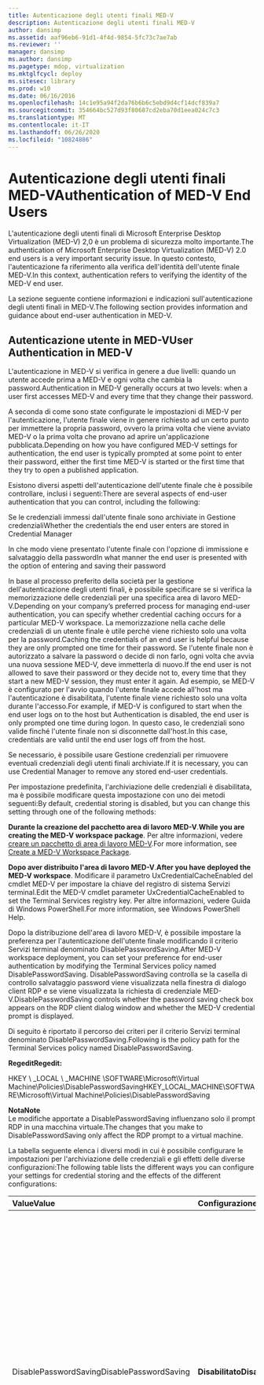 ```yaml
---
title: Autenticazione degli utenti finali MED-V
description: Autenticazione degli utenti finali MED-V
author: dansimp
ms.assetid: aaf96eb6-91d1-4f4d-9854-5fc73c7ae7ab
ms.reviewer: ''
manager: dansimp
ms.author: dansimp
ms.pagetype: mdop, virtualization
ms.mktglfcycl: deploy
ms.sitesec: library
ms.prod: w10
ms.date: 06/16/2016
ms.openlocfilehash: 14c1e95a94f2da76b6b6c5ebd9d4cf14dcf839a7
ms.sourcegitcommit: 354664bc527d93f80687cd2eba70d1eea024c7c3
ms.translationtype: MT
ms.contentlocale: it-IT
ms.lasthandoff: 06/26/2020
ms.locfileid: "10824886"
---
```

# <span data-ttu-id="7ac5f-103">Autenticazione degli utenti finali MED-V</span><span class="sxs-lookup"><span data-stu-id="7ac5f-103">Authentication of MED-V End Users</span></span>


<span data-ttu-id="7ac5f-104">L'autenticazione degli utenti finali di Microsoft Enterprise Desktop Virtualization (MED-V) 2,0 è un problema di sicurezza molto importante.</span><span class="sxs-lookup"><span data-stu-id="7ac5f-104">The authentication of Microsoft Enterprise Desktop Virtualization (MED-V) 2.0 end users is a very important security issue.</span></span> <span data-ttu-id="7ac5f-105">In questo contesto, l'autenticazione fa riferimento alla verifica dell'identità dell'utente finale MED-V.</span><span class="sxs-lookup"><span data-stu-id="7ac5f-105">In this context, authentication refers to verifying the identity of the MED-V end user.</span></span>

<span data-ttu-id="7ac5f-106">La sezione seguente contiene informazioni e indicazioni sull'autenticazione degli utenti finali in MED-V.</span><span class="sxs-lookup"><span data-stu-id="7ac5f-106">The following section provides information and guidance about end-user authentication in MED-V.</span></span>

## <span data-ttu-id="7ac5f-107">Autenticazione utente in MED-V</span><span class="sxs-lookup"><span data-stu-id="7ac5f-107">User Authentication in MED-V</span></span>


<span data-ttu-id="7ac5f-108">L'autenticazione in MED-V si verifica in genere a due livelli: quando un utente accede prima a MED-V e ogni volta che cambia la password.</span><span class="sxs-lookup"><span data-stu-id="7ac5f-108">Authentication in MED-V generally occurs at two levels: when a user first accesses MED-V and every time that they change their password.</span></span>

<span data-ttu-id="7ac5f-109">A seconda di come sono state configurate le impostazioni di MED-V per l'autenticazione, l'utente finale viene in genere richiesto ad un certo punto per immettere la propria password, ovvero la prima volta che viene avviato MED-V o la prima volta che provano ad aprire un'applicazione pubblicata.</span><span class="sxs-lookup"><span data-stu-id="7ac5f-109">Depending on how you have configured MED-V settings for authentication, the end user is typically prompted at some point to enter their password, either the first time MED-V is started or the first time that they try to open a published application.</span></span>

<span data-ttu-id="7ac5f-110">Esistono diversi aspetti dell'autenticazione dell'utente finale che è possibile controllare, inclusi i seguenti:</span><span class="sxs-lookup"><span data-stu-id="7ac5f-110">There are several aspects of end-user authentication that you can control, including the following:</span></span>

<span data-ttu-id="7ac5f-111">Se le credenziali immessi dall'utente finale sono archiviate in Gestione credenziali</span><span class="sxs-lookup"><span data-stu-id="7ac5f-111">Whether the credentials the end user enters are stored in Credential Manager</span></span>

<span data-ttu-id="7ac5f-112">In che modo viene presentato l'utente finale con l'opzione di immissione e salvataggio della password</span><span class="sxs-lookup"><span data-stu-id="7ac5f-112">In what manner the end user is presented with the option of entering and saving their password</span></span>

<span data-ttu-id="7ac5f-113">In base al processo preferito della società per la gestione dell'autenticazione degli utenti finali, è possibile specificare se si verifica la memorizzazione delle credenziali per una specifica area di lavoro MED-V.</span><span class="sxs-lookup"><span data-stu-id="7ac5f-113">Depending on your company’s preferred process for managing end-user authentication, you can specify whether credential caching occurs for a particular MED-V workspace.</span></span> <span data-ttu-id="7ac5f-114">La memorizzazione nella cache delle credenziali di un utente finale è utile perché viene richiesto solo una volta per la password.</span><span class="sxs-lookup"><span data-stu-id="7ac5f-114">Caching the credentials of an end user is helpful because they are only prompted one time for their password.</span></span> <span data-ttu-id="7ac5f-115">Se l'utente finale non è autorizzato a salvare la password o decide di non farlo, ogni volta che avvia una nuova sessione MED-V, deve immetterla di nuovo.</span><span class="sxs-lookup"><span data-stu-id="7ac5f-115">If the end user is not allowed to save their password or they decide not to, every time that they start a new MED-V session, they must enter it again.</span></span> <span data-ttu-id="7ac5f-116">Ad esempio, se MED-V è configurato per l'avvio quando l'utente finale accede all'host ma l'autenticazione è disabilitata, l'utente finale viene richiesto solo una volta durante l'accesso.</span><span class="sxs-lookup"><span data-stu-id="7ac5f-116">For example, if MED-V is configured to start when the end user logs on to the host but Authentication is disabled, the end user is only prompted one time during logon.</span></span> <span data-ttu-id="7ac5f-117">In questo caso, le credenziali sono valide finché l'utente finale non si disconnette dall'host.</span><span class="sxs-lookup"><span data-stu-id="7ac5f-117">In this case, credentials are valid until the end user logs off from the host.</span></span>

<span data-ttu-id="7ac5f-118">Se necessario, è possibile usare Gestione credenziali per rimuovere eventuali credenziali degli utenti finali archiviate.</span><span class="sxs-lookup"><span data-stu-id="7ac5f-118">If it is necessary, you can use Credential Manager to remove any stored end-user credentials.</span></span>

<span data-ttu-id="7ac5f-119">Per impostazione predefinita, l'archiviazione delle credenziali è disabilitata, ma è possibile modificare questa impostazione con uno dei metodi seguenti:</span><span class="sxs-lookup"><span data-stu-id="7ac5f-119">By default, credential storing is disabled, but you can change this setting through one of the following methods:</span></span>

<span data-ttu-id="7ac5f-120">**Durante la creazione del pacchetto area di lavoro MED-V**.</span><span class="sxs-lookup"><span data-stu-id="7ac5f-120">**While you are creating the MED-V workspace package**.</span></span> <span data-ttu-id="7ac5f-121">Per altre informazioni, vedere [creare un pacchetto di area di lavoro MED-V](create-a-med-v-workspace-package.md).</span><span class="sxs-lookup"><span data-stu-id="7ac5f-121">For more information, see [Create a MED-V Workspace Package](create-a-med-v-workspace-package.md).</span></span>

<span data-ttu-id="7ac5f-122">**Dopo aver distribuito l'area di lavoro MED-V**.</span><span class="sxs-lookup"><span data-stu-id="7ac5f-122">**After you have deployed the MED-V workspace**.</span></span> <span data-ttu-id="7ac5f-123">Modificare il parametro UxCredentialCacheEnabled del cmdlet MED-V per impostare la chiave del registro di sistema Servizi terminal.</span><span class="sxs-lookup"><span data-stu-id="7ac5f-123">Edit the MED-V cmdlet parameter UxCredentialCacheEnabled to set the Terminal Services registry key.</span></span> <span data-ttu-id="7ac5f-124">Per altre informazioni, vedere Guida di Windows PowerShell.</span><span class="sxs-lookup"><span data-stu-id="7ac5f-124">For more information, see Windows PowerShell Help.</span></span>

<span data-ttu-id="7ac5f-125">Dopo la distribuzione dell'area di lavoro MED-V, è possibile impostare la preferenza per l'autenticazione dell'utente finale modificando il criterio Servizi terminal denominato DisablePasswordSaving.</span><span class="sxs-lookup"><span data-stu-id="7ac5f-125">After MED-V workspace deployment, you can set your preference for end-user authentication by modifying the Terminal Services policy named DisablePasswordSaving.</span></span> <span data-ttu-id="7ac5f-126">DisablePasswordSaving controlla se la casella di controllo salvataggio password viene visualizzata nella finestra di dialogo client RDP e se viene visualizzata la richiesta di credenziale MED-V.</span><span class="sxs-lookup"><span data-stu-id="7ac5f-126">DisablePasswordSaving controls whether the password saving check box appears on the RDP client dialog window and whether the MED-V credential prompt is displayed.</span></span>

<span data-ttu-id="7ac5f-127">Di seguito è riportato il percorso dei criteri per il criterio Servizi terminal denominato DisablePasswordSaving.</span><span class="sxs-lookup"><span data-stu-id="7ac5f-127">Following is the policy path for the Terminal Services policy named DisablePasswordSaving.</span></span>

**<span data-ttu-id="7ac5f-128">Regedit</span><span class="sxs-lookup"><span data-stu-id="7ac5f-128">Regedit:</span></span>**

<span data-ttu-id="7ac5f-129">HKEY \ _LOCAL \ _MACHINE \\SOFTWARE\\Microsoft\\Virtual Machine\\Policies\\DisablePasswordSaving</span><span class="sxs-lookup"><span data-stu-id="7ac5f-129">HKEY\_LOCAL\_MACHINE\\SOFTWARE\\Microsoft\\Virtual Machine\\Policies\\DisablePasswordSaving</span></span>

**<span data-ttu-id="7ac5f-130">Nota</span><span class="sxs-lookup"><span data-stu-id="7ac5f-130">Note</span></span>**  
<span data-ttu-id="7ac5f-131">Le modifiche apportate a DisablePasswordSaving influenzano solo il prompt RDP in una macchina virtuale.</span><span class="sxs-lookup"><span data-stu-id="7ac5f-131">The changes that you make to DisablePasswordSaving only affect the RDP prompt to a virtual machine.</span></span>



<span data-ttu-id="7ac5f-132">La tabella seguente elenca i diversi modi in cui è possibile configurare le impostazioni per l'archiviazione delle credenziali e gli effetti delle diverse configurazioni:</span><span class="sxs-lookup"><span data-stu-id="7ac5f-132">The following table lists the different ways you can configure your settings for credential storing and the effects of the different configurations:</span></span>

<table>
<colgroup>
<col width="33%" />
<col width="33%" />
<col width="33%" />
</colgroup>
<thead>
<tr class="header">
<th align="left"><span data-ttu-id="7ac5f-133">Value</span><span class="sxs-lookup"><span data-stu-id="7ac5f-133">Value</span></span></th>
<th align="left"><span data-ttu-id="7ac5f-134">Configurazione</span><span class="sxs-lookup"><span data-stu-id="7ac5f-134">Configuration</span></span></th>
<th align="left"><span data-ttu-id="7ac5f-135">Risultato</span><span class="sxs-lookup"><span data-stu-id="7ac5f-135">Result</span></span></th>
</tr>
</thead>
<tbody>
<tr class="odd">
<td align="left"><p><span data-ttu-id="7ac5f-136">DisablePasswordSaving</span><span class="sxs-lookup"><span data-stu-id="7ac5f-136">DisablePasswordSaving</span></span></p></td>
<td align="left"><p><strong><span data-ttu-id="7ac5f-137">Disabilitato</span><span class="sxs-lookup"><span data-stu-id="7ac5f-137">Disabled</span></span></strong></p></td>
<td align="left"><p><span data-ttu-id="7ac5f-138">Viene presentato il prompt di MED-V e una casella di controllo accetta è disponibile e deselezionata.</span><span class="sxs-lookup"><span data-stu-id="7ac5f-138">The MED-V prompt is presented and a check box to accept is available and cleared.</span></span> <span data-ttu-id="7ac5f-139">Se l'utente finale seleziona la casella di controllo, le credenziali vengono memorizzate nella cache per un uso successivo.</span><span class="sxs-lookup"><span data-stu-id="7ac5f-139">If the end user selects the check box, credentials are cached for subsequent use.</span></span> <span data-ttu-id="7ac5f-140">L'utente finale ha anche il vantaggio di essere richiesto solo quando la password scade.</span><span class="sxs-lookup"><span data-stu-id="7ac5f-140">The end user also has the benefit of only being prompted when the password expires.</span></span></p>
<p></p></td>
</tr>
<tr class="even">
<td align="left"><p></p></td>
<td align="left"><p></p></td>
<td align="left"><p><span data-ttu-id="7ac5f-141">Se l'utente finale non seleziona la casella di controllo, viene visualizzata la richiesta client di connessione Desktop remoto (RDC) al posto del prompt di MED-V e la casella di controllo accetta è deselezionata.</span><span class="sxs-lookup"><span data-stu-id="7ac5f-141">If the end user does not select the check box, the Remote Desktop Connection (RDC) Client prompt is presented instead of the MED-V prompt, and the check box to accept is cleared.</span></span> <span data-ttu-id="7ac5f-142">Se l'utente finale seleziona la casella di controllo, la credenziale del client RDC viene archiviata per un uso successivo.</span><span class="sxs-lookup"><span data-stu-id="7ac5f-142">If the end user selects the check box, the RDC Client credential is stored for later use.</span></span></p>
<div class="alert">
<strong><span data-ttu-id="7ac5f-143">Importante</span><span class="sxs-lookup"><span data-stu-id="7ac5f-143">Important</span></span></strong><br/><p><span data-ttu-id="7ac5f-144">RDC non convalida le credenziali quando l'utente finale li immette.</span><span class="sxs-lookup"><span data-stu-id="7ac5f-144">RDC does not validate credentials when the end user enters them.</span></span> <span data-ttu-id="7ac5f-145">Se l'utente finale memorizza nella cache le credenziali tramite il prompt della tecnologia RDC, esiste il rischio che vengano archiviate credenziali non corrette.</span><span class="sxs-lookup"><span data-stu-id="7ac5f-145">If the end user caches the credentials through the RDC prompt, there is a risk that incorrect credentials might be stored.</span></span> <span data-ttu-id="7ac5f-146">In questo caso, le credenziali non corrette devono essere eliminate in Gestione credenziali di Windows.</span><span class="sxs-lookup"><span data-stu-id="7ac5f-146">In this case, the incorrect credentials must be deleted in the Windows Credential Manager.</span></span></p>
</div>
<div>

</div></td>
</tr>
<tr class="odd">
<td align="left"><p><span data-ttu-id="7ac5f-147">DisablePasswordSaving</span><span class="sxs-lookup"><span data-stu-id="7ac5f-147">DisablePasswordSaving</span></span></p></td>
<td align="left"><p><strong><span data-ttu-id="7ac5f-148">Abilitato</span><span class="sxs-lookup"><span data-stu-id="7ac5f-148">Enabled</span></span></strong></p></td>
<td align="left"><div class="alert">
<strong><span data-ttu-id="7ac5f-149">Nota</span><span class="sxs-lookup"><span data-stu-id="7ac5f-149">Note</span></span></strong><br/><p><span data-ttu-id="7ac5f-150">Questa configurazione è più sicura perché non consente la memorizzazione nella cache delle credenziali degli utenti finali.</span><span class="sxs-lookup"><span data-stu-id="7ac5f-150">This configuration is more secure because it does not allow end user credentials to be cached.</span></span></p>
</div>
<div>

</div></td>
</tr>
</tbody>
</table>



<span data-ttu-id="7ac5f-151">Per impostazione predefinita, l'installazione di MED-V imposta una chiave del registro di sistema nel guest per eliminare il prompt "password che sta per scadere".</span><span class="sxs-lookup"><span data-stu-id="7ac5f-151">By default, the MED-V installation sets a registry key in the guest to suppress the "password about to expire" prompt.</span></span> <span data-ttu-id="7ac5f-152">L'utente finale viene richiesto solo per la modifica di una password nell'host.</span><span class="sxs-lookup"><span data-stu-id="7ac5f-152">The end user is only prompted for a password change on the host.</span></span> <span data-ttu-id="7ac5f-153">Le credenziali aggiornate nell'host vengono passate al Guest.</span><span class="sxs-lookup"><span data-stu-id="7ac5f-153">Credentials that are updated on the host are passed to the guest.</span></span>

**<span data-ttu-id="7ac5f-154">Attenzione</span><span class="sxs-lookup"><span data-stu-id="7ac5f-154">Caution</span></span>**  
<span data-ttu-id="7ac5f-155">Se si usano criteri di gruppo nell'ambiente, verificare che sia possibile eseguire l'override della chiave del registro di sistema causando la ricomparsa delle richieste di password da parte del Guest.</span><span class="sxs-lookup"><span data-stu-id="7ac5f-155">If you use Group Policy in your environment, know that it can override the registry key causing the password prompts from the guest to reappear.</span></span>



### <span data-ttu-id="7ac5f-156">Problemi di sicurezza con l'autenticazione</span><span class="sxs-lookup"><span data-stu-id="7ac5f-156">Security Concerns with Authentication</span></span>

<span data-ttu-id="7ac5f-157">Anche se la memorizzazione nella cache delle credenziali dell'utente finale offre la migliore esperienza utente, è necessario essere consapevoli dei rischi.</span><span class="sxs-lookup"><span data-stu-id="7ac5f-157">Even though caching the end user’s credentials provides the best user experience, you must be aware of the risks involved.</span></span>

<span data-ttu-id="7ac5f-158">Quando la cache delle credenziali è abilitata, le credenziali di dominio dell'utente finale vengono archiviate in un formato reversibile all'interno di Windows Credential Manager.</span><span class="sxs-lookup"><span data-stu-id="7ac5f-158">When credential caching is enabled, the end user’s domain credential is stored in a reversible format within the Windows Credential Manager.</span></span> <span data-ttu-id="7ac5f-159">Di conseguenza, un utente malintenzionato potrebbe scrivere uno strumento che viene eseguito sia come processo a livello di sistema che come processo utente finale e che recupera le credenziali dell'utente finale.</span><span class="sxs-lookup"><span data-stu-id="7ac5f-159">As a result, an attacker could write a tool that runs as either a system level process or an end user process and that retrieves the end user's credentials.</span></span> <span data-ttu-id="7ac5f-160">Puoi ridurre questo rischio solo impostando DisablePasswordSaving su **Enabled**.</span><span class="sxs-lookup"><span data-stu-id="7ac5f-160">You can only lessen this risk by setting DisablePasswordSaving to **Enabled**.</span></span>

<span data-ttu-id="7ac5f-161">Questa stessa preoccupazione esiste quando l'autenticazione MED-V è disabilitata, ma l'impostazione dei criteri Servizi terminal è abilitata.</span><span class="sxs-lookup"><span data-stu-id="7ac5f-161">This same concern exists when MED-V authentication is disabled but the Terminal Services policy setting is enabled.</span></span>

## <span data-ttu-id="7ac5f-162">Argomenti correlati</span><span class="sxs-lookup"><span data-stu-id="7ac5f-162">Related topics</span></span>


[<span data-ttu-id="7ac5f-163">Procedure consigliate per le operazioni MED-V</span><span class="sxs-lookup"><span data-stu-id="7ac5f-163">Security Best Practices for MED-V Operations</span></span>](security-best-practices-for-med-v-operations.md)









